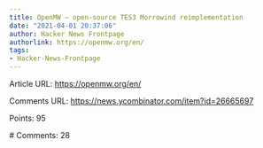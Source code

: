 ```yaml
---
title: OpenMW – open-source TES3 Morrowind reimplementation
date: "2021-04-01 20:37:06"
author: Hacker News Frontpage
authorlink: https://openmw.org/en/
tags:
- Hacker-News-Frontpage
---
```


<p>Article URL: <a href="https://openmw.org/en/">https://openmw.org/en/</a></p>
<p>Comments URL: <a href="https://news.ycombinator.com/item?id=26665697">https://news.ycombinator.com/item?id=26665697</a></p>
<p>Points: 95</p>
<p># Comments: 28</p>
